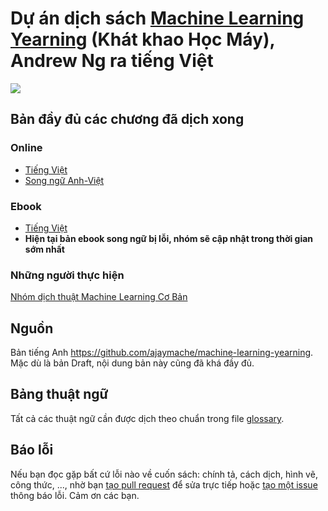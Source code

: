 # Dự án dịch sách [Machine Learning Yearning](https://www.deeplearning.ai/machine-learning-yearning/) (Khát khao Học Máy), Andrew Ng ra tiếng Việt

![](./book_cover.png)


## Bản đầy đủ các chương đã dịch xong

### Online
* [Tiếng Việt](./chapters/book_vn.md)
* [Song ngữ Anh-Việt](./chapters/book_en_vn.md)

### Ebook

* [Tiếng Việt](./chapters/book_mly_with_cover_vn.pdf)
* **Hiện tại bản ebook song ngữ bị lỗi, nhóm sẽ cập nhật trong thời gian sớm nhất**

### Những người thực hiện
[Nhóm dịch thuật Machine Learning Cơ Bản](https://github.com/aivivn/Machine-Learning-Yearning-Vietnamese-Translation/graphs/contributors)

## Nguồn
Bản tiếng Anh https://github.com/ajaymache/machine-learning-yearning. Mặc dù là bản Draft, nội dung bản này cũng đã khá đầy đủ.

## Bảng thuật ngữ
Tất cả các thuật ngữ cần được dịch theo chuẩn trong file [glossary](glossary.md).

## Báo lỗi
Nếu bạn đọc gặp bất cứ lỗi nào về cuốn sách: chính tả, cách dịch, hình vẽ, công thức, ..., nhờ bạn [tạo pull request](https://github.com/aivivn/Machine-Learning-Yearning-Vietnamese-Translation/pulls) để sửa trực tiếp hoặc [tạo một issue](https://github.com/aivivn/Machine-Learning-Yearning-Vietnamese-Translation/issues) thông báo lỗi. Cảm ơn các bạn.
